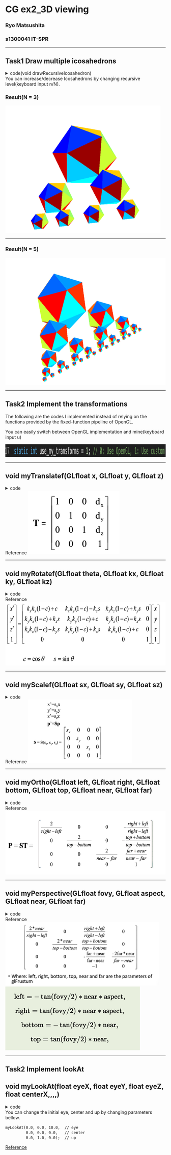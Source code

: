 # CG ex2_3D viewing
 <!-- omit in toc -->

### Ryo Matsushita

### s1300041 IT-SPR

---

## Task1 Draw multiple icosahedrons
<details>
  <summary>code(void drawRecursiveIcosahedron)</summary>

```

static void drawRecursiveIcosahedron(int level) {
    if (level == 0) return;
    drawIcosahedron();

    // Prepare for the next
    for (int i = 0; i < 2; i++) {
        float num = (i == 0) ? 1.0f : -1.0f;
        glPushMatrix();
        myTranslatef(num * 1.0f, -1.5f, 0.0f);
        myScalef(SCALE_FACTOR, SCALE_FACTOR, SCALE_FACTOR);
        drawRecursiveIcosahedron(level - 1);
        glPopMatrix();
    }
}
```

</details>
You can increase/decrease Icosahedrons by changing recursive level(keyboard input n/N).

### Result(N = 3)

<img src="images/3.png" height = "400px">

---

### Result(N = 5)

<img src="images/5.png" height = "400px">

---

## Task2 Implement the transformations

The following are the codes I implemented instead of relying on the functions provided by the fixed-function pipeline of OpenGL.
<br>

You can easily switch between OpenGL implementation and mine(keyboard input u)

<img src="images/trigger.png" height = "40px">

---

## void myTranslatef(GLfloat x, GLfloat y, GLfloat z)
  
<details>
  <summary>code</summary>
 
```
 
void myTranslatef(GLfloat tx, GLfloat ty, GLfloat tz) {
    GLfloat m[16] = {
        1.0, 0.0, 0.0, 0.0,
        0.0, 1.0, 0.0, 0.0,
        0.0, 0.0, 1.0, 0.0,
        tx, ty, tz, 1.0
    };
    glMultMatrixf(m);
}

```
</details>
Reference
<img src="images/translate.png" height = "200px">

---

## void myRotatef(GLfloat theta, GLfloat kx, GLfloat ky, GLfloat kz)
  
<details>
  <summary>code</summary>
 
```
void myRotatef(GLfloat theta, GLfloat kx, GLfloat ky, GLfloat kz) {
    GLfloat c = cos(theta * _PI / 180.0);
    GLfloat s = sin(theta * _PI / 180.0);
    GLfloat len = sqrt(kx * kx + ky * ky + kz * kz);

    if (len != 0.0f) {
        kx /= len;
        ky /= len;
        kz /= len;
    }

    GLfloat m[16] = {
        kx * kx * (1 - c) + c,        ky * kx * (1 - c) + kz * s, kz * kx * (1 - c) - ky * s, 0.0,
        kx * ky * (1 - c) - kz * s,   ky * ky * (1 - c) + c,      kz * ky * (1 - c) + kx * s, 0.0,
        kx * kz * (1 - c) + ky * s,   ky * kz * (1 - c) - kx * s, kz * kz * (1 - c) + c,      0.0,
        0.0,                          0.0,                       0.0,                       1.0
    };

    glMultMatrixf(m);
}

```
</details>
Reference
<img src="images/rotate.png" height = "200px">

---

## void myScalef(GLfloat sx, GLfloat sy, GLfloat sz)

<details>
  <summary>code</summary>
 
```
void myScalef(GLfloat sx, GLfloat sy, GLfloat sz) {
    GLfloat m[16] = {
        sx, 0.0, 0.0, 0.0,
        0.0, sy, 0.0, 0.0,
        0.0, 0.0, sz, 0.0,
        0.0, 0.0, 0.0, 1.0
    };
    glMultMatrixf(m);
}
```

</details>
Reference
<img src="images/scale.png" height = "200px">

---

## void myOrtho(GLfloat left, GLfloat right, GLfloat bottom, GLfloat top, GLfloat near, GLfloat far)

<details>
  <summary>code</summary>
 
```
void myOrtho(GLfloat left, GLfloat right, GLfloat bottom, GLfloat top, GLfloat near, GLfloat far) {
    GLfloat m[16] = {
        2.0 / (right - left), 0.0, 0.0, 0.0,
        0.0, 2.0 / (top - bottom), 0.0, 0.0,
        0.0, 0.0, -2.0 / (far - near), 0.0,
        -(right + left) / (right - left), -(top + bottom) / (top - bottom), -(far + near) / (far - near), 1.0
    };
    glMultMatrixf(m);
}
```
</details>
Reference
<img src="images/Orthographic projection.png" height = "200px">

---
## void myPerspective(GLfloat fovy, GLfloat aspect, GLfloat near, GLfloat far)

<details>
  <summary>code</summary>
 
```
void myPerspective(GLfloat fovy, GLfloat aspect, GLfloat near, GLfloat far) {
    GLfloat f = 1.0 / tan(fovy * _PI / 360.0);
    GLfloat m[16] = {
        f / aspect, 0.0, 0.0, 0.0,
        0.0, f, 0.0, 0.0,
        0.0, 0.0, (far + near) / (near - far), -1.0,
        0.0, 0.0, (2.0 * far * near) / (near - far), 0.0
    };
    glMultMatrixf(m);
}
```
</details>
Reference
<img src="images/Perspective projection.png" height = "200px">
<img src="images/Perspective projection_2.png" height = "200px">

---
## Task2 Implement lookAt
## void myLookAt(float eyeX, float eyeY, float eyeZ, float centerX,,,,)
<details>
  <summary>code</summary>
 
```
void myLookAt(float eyeX, float eyeY, float eyeZ,
              float centerX, float centerY, float centerZ,
              float upX, float upY, float upZ) {
    float forward[3], side[3], up[3];
    float m[16];

    forward[0] = centerX - eyeX;
    forward[1] = centerY - eyeY;
    forward[2] = centerZ - eyeZ;
    up[0] = upX;
    up[1] = upY;
    up[2] = upZ;

    normalize(forward);
    cross(forward, up, side);
    normalize(side);
    cross(side, forward, up);

    m[0] = side[0]; m[4] = side[1]; m[8] = side[2]; m[12] = 0.0;
    m[1] = up[0];   m[5] = up[1];   m[9] = up[2];   m[13] = 0.0;
    m[2] = -forward[0]; m[6] = -forward[1]; m[10] = -forward[2]; m[14] = 0.0;
    m[3] = 0.0;     m[7] = 0.0;     m[11] = 0.0;    m[15] = 1.0;

    glMultMatrixf(m);
    myTranslatef(-eyeX, -eyeY, -eyeZ);
}
```
</details>
You can change the initial eye, center and up by changing parameters bellow.

```
myLookAt(0.0, 0.0, 10.0,  // eye
         0.0, 0.0, 0.0,   // center
         0.0, 1.0, 0.0);  // up
```

[Reference](https://web-int.u-aizu.ac.jp/~fayolle/teaching/cg/pdf/lookat_web.pdf)
